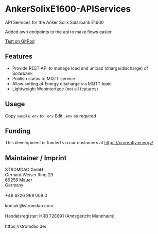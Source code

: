 # AnkerSolixE1600-APIServices
API Services for the Anker Solix Solarbank E1600 

Added own endpoints to the api to make flows easier.

[Test on GitPod](https://gitpod.io/#https://github.com/dtrywets/AnkerSolixE1600-APIServices)

## Features
- Provide REST API to manage load and unload (charge/discharge) of Solarbank
- Publish status to MQTT service
- Allow setting of Energy discharge via MQTT topic
- Lightweight Webinterface (not all features)

## Usage
Copy `sample.env` to `.env`
Edit `.env` as required

## Funding
This development is funded via our customers at https://corrently.energy/ 

## Maintainer / Imprint

<addr>
STROMDAO GmbH  <br/>
Gerhard Weiser Ring 29  <br/>
69256 Mauer  <br/>
Germany  <br/>
  <br/>
+49 6226 968 009 0  <br/>
  <br/>
kontakt@stromdao.com  <br/>
  <br/>
Handelsregister: HRB 728691 (Amtsgericht Mannheim)<br/>
  <br/>
https://stromdao.de/<br/>
</addr>
